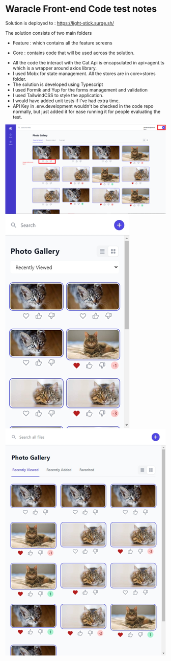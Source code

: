 # Waracle Front-end Code test  notes

Solution is deployed to : https://light-stick.surge.sh/

The solution consists of two main folders

* Feature : which contains all the feature screens

* Core : contains code that will be used across the solution.

- All the code the interact with the Cat Api is encapsulated in api>agent.ts which is a wrapper around axios library.
- I used Mobx for state management. All the stores are in core>stores folder.
- The solution is developed using Typescript
- I used Formik and Yup for the forms management and validation
- I used TailwindCSS to style the application.
- I would have added unit tests if I've had extra time.
- API Key in .env.development wouldn't be checked in the code repo normally, but just added it for ease running it for people evaluating the test.

![Landing page](https://raw.githubusercontent.com/Mokhalil/waracle-fe-challenge/master/Waracle_Coding_Test.png)
![iphone view](https://raw.githubusercontent.com/Mokhalil/waracle-fe-challenge/master/Sizzy-iPhone%2012%20localhost%2030Apr%2008.27.png)
![small screen](https://raw.githubusercontent.com/Mokhalil/waracle-fe-challenge/master/Sizzy-Small%20localhost%2030Apr%2008.26.png)
